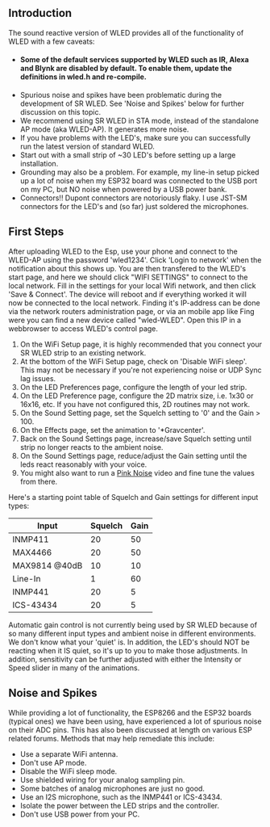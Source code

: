 ## Introduction
The sound reactive version of WLED provides all of the functionality of WLED with a few caveats:

* #### Some of the default services supported by WLED such as IR, Alexa and Blynk are disabled by default. To enable them, update the definitions in wled.h and re-compile.
* Spurious noise and spikes have been problematic during the development of SR WLED. See 'Noise and Spikes' below for further discussion on this topic.
* We recommend using SR WLED in STA mode, instead of the standalone AP mode (aka WLED-AP). It generates more noise.
* If you have problems with the LED's, make sure you can successfully run the latest version of standard WLED.
* Start out with a small strip of ~30 LED's before setting up a large installation.
* Grounding may also be a problem. For example, my line-in setup picked up a lot of noise when my ESP32 board was connected to the USB port on my PC, but NO noise when powered by a USB power bank.
* Connectors!! Dupont connectors are notoriously flaky. I use JST-SM connectors for the LED's and (so far) just soldered the microphones.

## First Steps
After uploading WLED to the Esp, use your phone and connect to the WLED-AP using the password 'wled1234'.
Click 'Login to network' when the notification about this shows up. You are then transfered to the WLED's start page, and here we should click "WIFI SETTINGS" to connect to the local network. Fill in the settings for your local Wifi network, and then click 'Save & Connect'. The device will reboot and if everything worked it will now be connected to the local network. Finding it's IP-address can be done via the network routers administration page, or via an mobile app like Fing were you can find a new device called "wled-WLED". Open this IP in a webbrowser to access WLED's control page.

1. On the WiFi Setup page, it is highly recommended that you connect your SR WLED strip to an existing network.
2. At the bottom of the WiFi Setup page, check on 'Disable WiFi sleep'. This may not be necessary if you're not experiencing noise or UDP Sync lag issues.
3. On the LED Preferences page, configure the length of your led strip.
3. On the LED Preference page, configure the 2D matrix size, i.e. 1x30 or 16x16, etc. If you have not configured this, 2D routines may not work.
4. On the Sound Setting page, set the Squelch setting to '0' and the Gain > 100.
5. On the Effects page, set the animation to '*Gravcenter'.
6. Back on the Sound Settings page, increase/save Squelch setting until strip no longer reacts to the ambient noise.
7. On the Sound Settings page, reduce/adjust the Gain setting until the leds react reasonably with your voice.
8. You might also want to run a [Pink Noise](https://www.youtube.com/watch?v=ZXtimhT-ff4) video and fine tune the values from there.

Here's a starting point table of Squelch and Gain settings for different input types:

| Input | Squelch | Gain
| ----- | ------- | ----
| INMP411 | 20 | 50
| MAX4466 | 20 | 50
| MAX9814 @40dB | 10 | 10
| Line-In | 1 | 60
| INMP441 | 20 | 5
| ICS-43434 | 20 | 5

Automatic gain control is not currently being used by SR WLED because of so many different input types and ambient noise in different environments. We don't know what your 'quiet' is. In addition, the LED's should NOT be reacting when it IS quiet, so it's up to you to make those adjustments. In addition, sensitivity can be further adjusted with either the Intensity or Speed slider in many of the animations.

## Noise and Spikes
While providing a lot of functionality, the ESP8266 and the ESP32 boards (typical ones) we have been using, have experienced a lot of spurious noise on their ADC pins. This has also been discussed at length on various ESP related forums. Methods that may help remediate this include:

* Use a separate WiFi antenna.
* Don't use AP mode.
* Disable the WiFi sleep mode.
* Use shielded wiring for your analog sampling pin.
* Some batches of analog microphones are just no good.
* Use an I2S microphone, such as the INMP441 or ICS-43434.
* Isolate the power between the LED strips and the controller.
* Don't use USB power from your PC.


